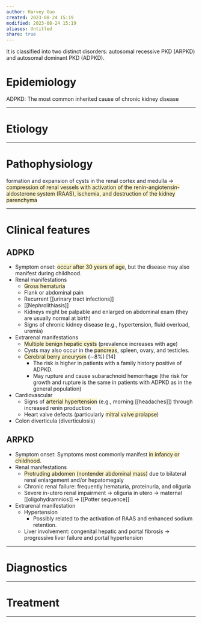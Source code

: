 ```yaml
---
author: Harvey Guo
created: 2023-08-24 15:19
modified: 2023-08-24 15:19
aliases: Untitled
share: true
---
```

It is classified into two distinct disorders: autosomal recessive PKD (ARPKD) and autosomal dominant PKD (ADPKD).
# Epidemiology
ADPKD: The most common inherited cause of chronic kidney disease

---
# Etiology


---
# Pathophysiology
formation and expansion of cysts in the renal cortex and medulla → <span style="background:rgba(240, 200, 0, 0.2)">compression of renal vessels with activation of the renin-angiotensin-aldosterone system (RAAS), ischemia, and destruction of the kidney parenchyma</span>

---
# Clinical features
## ADPKD
- Symptom onset: <span style="background:rgba(240, 200, 0, 0.2)">occur after 30 years of age</span>, but the disease may also manifest during childhood.
- Renal manifestations
	- <span style="background:rgba(240, 200, 0, 0.2)">Gross hematuria</span>
	- Flank or abdominal pain
	- Recurrent [[urinary tract infections]]
	- [[Nephrolithiasis]]
	- Kidneys might be palpable and enlarged on abdominal exam (they are usually normal at birth)
	- Signs of chronic kidney disease (e.g., hypertension, fluid overload, uremia)
 - Extrarenal manifestations 
	- <span style="background:rgba(240, 200, 0, 0.2)">Multiple benign hepatic cysts</span> (prevalence increases with age)
	- Cysts may also occur in the <span style="background:rgba(240, 200, 0, 0.2)">pancreas</span>, spleen, ovary, and testicles. 
	- <span style="background:rgba(240, 200, 0, 0.2)">Cerebral berry aneurysm</span> (∼8%) [14]
		- The risk is higher in patients with a family history positive of ADPKD.
		- May rupture and cause subarachnoid hemorrhage (the risk for growth and rupture is the same in patients with ADPKD as in the general population)
- Cardiovascular 
	- Signs of <span style="background:rgba(240, 200, 0, 0.2)">arterial hypertension</span> (e.g., morning [[headaches]]) through increased renin production
	- Heart valve defects (particularly <span style="background:rgba(240, 200, 0, 0.2)">mitral valve prolapse</span>)
- Colon diverticula (diverticulosis)
## ARPKD
- Symptom onset: Symptoms most commonly manifest <span style="background:rgba(240, 200, 0, 0.2)">in infancy or childhood</span>.
- Renal manifestations
	- <span style="background:rgba(240, 200, 0, 0.2)">Protruding abdomen (nontender abdominal mass)</span> due to bilateral renal enlargement and/or hepatomegaly
	- Chronic renal failure: frequently hematuria, proteinuria, and oliguria
	- Severe in-utero renal impairment → oliguria in utero → maternal [[oligohydramnios]] → [[Potter sequence]]
 - Extrarenal manifestation
	- Hypertension
		- Possibly related to the activation of RAAS and enhanced sodium retention.
	- Liver involvement: congenital hepatic and portal fibrosis → progressive liver failure and portal hypertension

---
# Diagnostics


---
# Treatment


---
